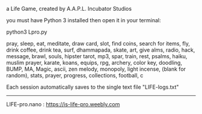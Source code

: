 a Life Game, created by A.A.P.L. 
Incubator Studios

you must have Python 3 installed then open it in your terminal:

python3 Lpro.py


pray, sleep, eat, meditate, draw card, slot, find coins, search for items, fly, drink coffee, drink tea, surf, dhammapada, skate, art, give alms, radio, hack, message, brawl, souls, hipster tarot, mp3, spar, train, rest, psalms, haiku, muslim prayer, karate, koans, equips, rpg, archery, color key, doodling, BUMP, MA, Magic, ascii, zen melody, monopoly, light incense, (blank for random), stats, prayer, progress, collections, football, c

Each session automatically saves to the single text file "LIFE-logs.txt"

-----------------------------------------------------------------------

LIFE-pro.nano : https://is-life-pro.weebly.com
